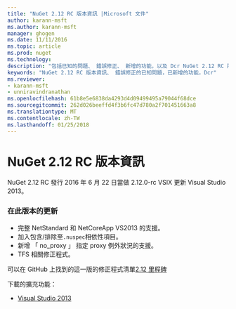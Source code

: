 ```yaml
---
title: "NuGet 2.12 RC 版本資訊 |Microsoft 文件"
author: karann-msft
ms.author: karann-msft
manager: ghogen
ms.date: 11/11/2016
ms.topic: article
ms.prod: nuget
ms.technology: 
description: "包括已知的問題、 錯誤修正、 新增的功能，以及 Dcr NuGet 2.12 RC 版本資訊。"
keywords: "NuGet 2.12 RC 版本資訊、 錯誤修正的已知問題，已新增的功能，Dcr"
ms.reviewer:
- karann-msft
- unniravindranathan
ms.openlocfilehash: 61b8e5e6838da4293d4d09499495a79044f68dce
ms.sourcegitcommit: 262d026beeffd4f3b6fc47d780a2f701451663a8
ms.translationtype: MT
ms.contentlocale: zh-TW
ms.lasthandoff: 01/25/2018
---
```

# <a name="nuget-212-rc-release-notes"></a>NuGet 2.12 RC 版本資訊

NuGet 2.12 RC 發行 2016 年 6 月 22 日當做 2.12.0-rc VSIX 更新 Visual Studio 2013。

### <a name="updates-in-this-release"></a>在此版本的更新

* 完整 NetStandard 和 NetCoreApp VS2013 的支援。
* 加入包含/排除至`.nuspec`相依性項目。
* 新增 「 no_proxy 」 指定 proxy 例外狀況的支援。
* TFS 相關修正程式。

可以在 GitHub 上找到的這一版的修正程式清單[2.12 里程碑](https://github.com/NuGet/Home/issues?q=milestone%3A2.12+is%3Aclosed)

下載的擴充功能：

* [Visual Studio 2013](https://dist.nuget.org/visualstudio-2013-vsix/v2.12.0-rc/NuGet.Tools.vsix)
